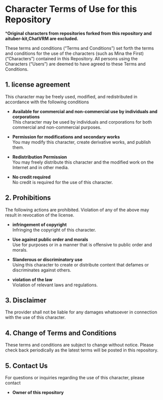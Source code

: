 # Character Terms of Use for this Repository

***Original characters from repositories forked from this repository and aituber-kit,ChatVRM are excluded.**

These terms and conditions (“Terms and Conditions”) set forth the terms and conditions for the use of the characters (such as Mina the First) (“Characters”) contained in this Repository. All persons using the Characters (“Users”) are deemed to have agreed to these Terms and Conditions.

## 1. license agreement

This character may be freely used, modified, and redistributed in accordance with the following conditions

- **Available for commercial and non-commercial use by individuals and corporations**  
  This character may be used by individuals and corporations for both commercial and non-commercial purposes.

- **Permission for modifications and secondary works**  
  You may modify this character, create derivative works, and publish them.

- **Redistribution Permission**  
  You may freely distribute this character and the modified work on the Internet and in other media.

- **No credit required**  
  No credit is required for the use of this character.

## 2. Prohibitions

The following actions are prohibited. Violation of any of the above may result in revocation of the license.

- **infringement of copyright**  
  Infringing the copyright of this character.

- **Use against public order and morals**  
  Use for purposes or in a manner that is offensive to public order and morals.

- **Slanderous or discriminatory use**  
  Using this character to create or distribute content that defames or discriminates against others.

- **violation of the law**  
  Violation of relevant laws and regulations.

## 3. Disclaimer

The provider shall not be liable for any damages whatsoever in connection with the use of this character.

## 4. Change of Terms and Conditions

These terms and conditions are subject to change without notice. Please check back periodically as the latest terms will be posted in this repository.

## 5. Contact Us

For questions or inquiries regarding the use of this character, please contact

- **Owner of this repository**
